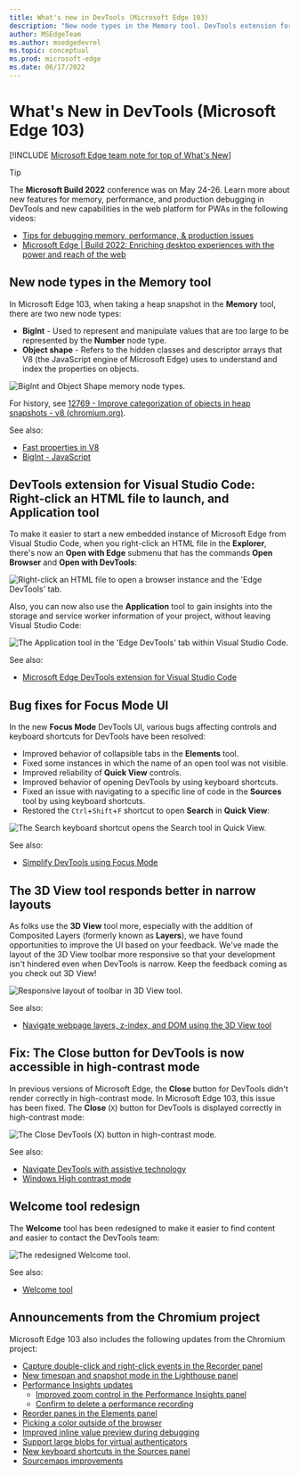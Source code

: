 ```yaml
---
title: What's new in DevTools (Microsoft Edge 103)
description: "New node types in the Memory tool. DevTools extension for Visual Studio Code: Right-click an HTML file to launch, and Application tool. Focus Mode bug fixes. 3D View tool responsive layout. Fix: The Close button for DevTools is now accessible in high-contrast mode. Welcome tool redesign. And more."
author: MSEdgeTeam
ms.author: msedgedevrel
ms.topic: conceptual
ms.prod: microsoft-edge
ms.date: 06/17/2022
---
```

# What's New in DevTools (Microsoft Edge 103)

[!INCLUDE [Microsoft Edge team note for top of What's New](../../includes/edge-whats-new-note.md)]

> [!TIP]
> The **Microsoft Build 2022** conference was on May 24-26.  Learn more about new features for memory, performance, and production debugging in DevTools and new capabilities in the web platform for PWAs in the following videos:
> * [Tips for debugging memory, performance, & production issues](https://www.youtube.com/watch?v=hdrR0QwXpuc)
> * [Microsoft Edge | Build 2022: Enriching desktop experiences with the power and reach of the web](https://www.youtube.com/watch?v=ahO5nePl4BQ)


<!-- ====================================================================== -->
## New node types in the Memory tool

<!-- Title: New "object shape" and "BigInt" node types in the Memory tool -->
<!-- Subtitle: When taking a heap snapshot, you can now filter to new node types representing hidden classes and descriptor arrays in V8, the JavaScript engine of Microsoft Edge. -->

In Microsoft Edge 103, when taking a heap snapshot in the **Memory** tool, there are two new node types:
*  **BigInt** - Used to represent and manipulate values that are too large to be represented by the **Number** node type.
*  **Object shape** - Refers to the hidden classes and descriptor arrays that V8 (the JavaScript engine of Microsoft Edge) uses to understand and index the properties on objects. 

![BigInt and Object Shape memory node types.](devtools-103-images/memory-node-types.png)
<!-- Instructions for screenshot
1. In Edge Canary, navigate to edge://version and ensure you're on version 103+.
2. Navigate to bing.com.
3. Open DevTools > Memory.
4. Take a heap snapshot.
5. In the "Default" dropdown for node types, filter out everything except the "object shape" and "BigInt" entries.
6. Expand the "object shape" entry in the heap snapshot.
7. Select the first entry to see the retainers.
see attachment  103-heap-snapshot-object-shape-node-type.png for a reference. -->

<!-- Video recording of feature in action
linked .mp4 attachment -->

<!-- PR 2019 to update Memory tool docs with info on these 2 new node types: Updated list of node types in heap snapshot for What's New 103 -->

For history, see [12769 - Improve categorization of objects in heap snapshots - v8 (chromium.org)](https://bugs.chromium.org/p/v8/issues/detail?id=12769).

See also:
* [Fast properties in V8](https://v8.dev/blog/fast-properties#hiddenclasses-and-descriptorarrays)
* [BigInt - JavaScript](https://developer.mozilla.org/docs/Web/JavaScript/Reference/Global_Objects/BigInt)


<!-- ====================================================================== -->
## DevTools extension for Visual Studio Code: Right-click an HTML file to launch, and Application tool

<!-- Title: DevTools for Visual Studio Code: Right-click to launch, and Application tool -->
<!-- Subtitle: Use the context menu on any HTML document in Visual Studio Code to launch a new instance of the Microsoft Edge browser and DevTools. -->

To make it easier to start a new embedded instance of Microsoft Edge from Visual Studio Code, when you right-click an HTML file in the **Explorer**, there's now an **Open with Edge** submenu that has the commands **Open Browser** and **Open with DevTools**:

![Right-click an HTML file to open a browser instance and the 'Edge DevTools' tab.](devtools-103-images/edge-devtools-rightclick-html-file.png)

Also, you can now also use the **Application** tool to gain insights into the storage and service worker information of your project, without leaving Visual Studio Code:

![The Application tool in the 'Edge DevTools' tab within Visual Studio Code.](devtools-103-images/edge-devtools-application-tool.png)

<!-- Video recording of feature in action
linked -->

See also:
* [Microsoft Edge DevTools extension for Visual Studio Code](../../../../visual-studio-code/microsoft-edge-devtools-extension.md)
<!-- * [Microsoft Edge DevTools for Visual Studio Code](https://aka.ms/devtools-for-code) at Marketplace -->


<!-- ====================================================================== -->
## Bug fixes for Focus Mode UI

<!-- Title: Bug fixes for Focus Mode UI -->
<!-- Subtitle: Various bugs impacting DevTools controls and keyboard shortcuts were fixed in the new Focus Mode UI. -->

In the new **Focus Mode** DevTools UI, various bugs affecting controls and keyboard shortcuts for DevTools have been resolved:
*  Improved behavior of collapsible tabs in the **Elements** tool.
*  Fixed some instances in which the name of an open tool was not visible.
*  Improved reliability of **Quick View** controls.
*  Improved behavior of opening DevTools by using keyboard shortcuts.
*  Fixed an issue with navigating to a specific line of code in the **Sources** tool by using keyboard shortcuts.
*  Restored the `Ctrl`+`Shift`+`F` shortcut to open **Search** in **Quick View**:<!-- todo: macOS keys? -->

![The Search keyboard shortcut opens the Search tool in Quick View.](devtools-103-images/focus-mode-search-shortcut.png)

See also:
* [Simplify DevTools using Focus Mode](../../../experimental-features/focus-mode.md)


<!-- ====================================================================== -->
## The 3D View tool responds better in narrow layouts

<!-- Title: 3D View: Now with more responsive design -->
<!-- Subtitle: The 3D View toolbar now wraps around in a narrower window. -->

As folks use the **3D View** tool more, especially with the addition of Composited Layers (formerly known as **Layers**), we have found opportunities to improve the UI based on your feedback.  We've made the layout of the 3D View toolbar more responsive so that your development isn't hindered even when DevTools is narrow.  Keep the feedback coming as you check out 3D View!

![Responsive layout of toolbar in 3D View tool.](devtools-103-images/3d-view-responsive-layout.png)

See also:
* [Navigate webpage layers, z-index, and DOM using the 3D View tool](../../../3d-view/index.md)


<!-- ====================================================================== -->
## Fix: The Close button for DevTools is now accessible in high-contrast mode

<!-- Title: Fix: In high contrast mode, the Close button for DevTools is now accessible -->
<!-- Subtitle: In previous versions of Microsoft Edge, the Close button was not visible in high contrast mode but this issue has been fixed in Microsoft Edge 103. -->

In previous versions of Microsoft Edge, the **Close** button for DevTools didn't render correctly in high-contrast mode.  In Microsoft Edge 103, this issue has been fixed.  The **Close** (`X`) button for DevTools is displayed correctly in high-contrast mode:

![The Close DevTools (X) button in high-contrast mode.](devtools-103-images/close-button-high-contrast.png)

<!-- Instructions for screenshot
(how to configure the DevTools correctly, a website or CodePen that the writer can use, where to navigate in the DevTools UI for the screenshot, etc.)
Open Edge Stable and navigate to edge://version and ensure you're on version 102 or at least <103
From Windows Settings, navigate to Accessibility > Contrast themes and select the Night sky theme to apply
Open DevTools in Edge Stable. Note that the Close button won't be visible (you can still select it though).
Refer to the attachment for reference
Repeat the same steps in Edge Canary or Dev, just ensure the version is 103+. Refer to the attachment for reference. -->

<!-- Video recording of feature in action
.mp4 attachments -->

See also:
* [Navigate DevTools with assistive technology](../../../accessibility/navigation.md)
* [Windows High contrast mode](/fluent-ui/web-components/design-system/high-contrast)


<!-- ====================================================================== -->
## Welcome tool redesign

<!-- Title:  -->
<!-- Subtitle: . -->

The **Welcome** tool has been redesigned to make it easier to find content and easier to contact the DevTools team:

![The redesigned Welcome tool.](devtools-103-images/welcome-tool.png)

See also:
* [Welcome tool](../../../welcome/welcome-tool.md)


<!-- ====================================================================== -->
## Announcements from the Chromium project

Microsoft Edge 103 also includes the following updates from the Chromium project:

* [Capture double-click and right-click events in the Recorder panel](https://developer.chrome.com/blog/new-in-devtools-103/#recorder)
* [New timespan and snapshot mode in the Lighthouse panel](https://developer.chrome.com/blog/new-in-devtools-103/#lighthouse)
* [Performance Insights updates](https://developer.chrome.com/blog/new-in-devtools-103/#performance)
   * [Improved zoom control in the Performance Insights panel](https://developer.chrome.com/blog/new-in-devtools-103/#zoom)
   * [Confirm to delete a performance recording](https://developer.chrome.com/blog/new-in-devtools-103/#delete)
* [Reorder panes in the Elements panel](https://developer.chrome.com/blog/new-in-devtools-103/#reorder-pane)
* [Picking a color outside of the browser](https://developer.chrome.com/blog/new-in-devtools-103/#color)
* [Improved inline value preview during debugging](https://developer.chrome.com/blog/new-in-devtools-103/#inline-preview)
* [Support large blobs for virtual authenticators](https://developer.chrome.com/blog/new-in-devtools-103/#webauthn)
* [New keyboard shortcuts in the Sources panel](https://developer.chrome.com/blog/new-in-devtools-103/#shortcuts)
* [Sourcemaps improvements](https://developer.chrome.com/blog/new-in-devtools-103/#sourcemaps)


<!-- ====================================================================== -->
<!-- uncomment if content is copied from developer.chrome.com to this page -->

<!-- > [!NOTE]
> Portions of this page are modifications based on work created and [shared by Google](https://developers.google.com/terms/site-policies) and used according to terms described in the [Creative Commons Attribution 4.0 International License](https://creativecommons.org/licenses/by/4.0).
> The original page for announcements from the Chromium project is [What's New in DevTools (Chrome 103)](https://developer.chrome.com/blog/new-in-devtools-103) and is authored by [Jecelyn Yeen](https://developers.google.com/web/resources/contributors#jecelynyeen) (Developer advocate working on Chrome DevTools at Google). -->


<!-- ====================================================================== -->
<!-- uncomment if content is copied from developer.chrome.com to this page -->

<!-- [![Creative Commons License.](https://i.creativecommons.org/l/by/4.0/88x31.png)](https://creativecommons.org/licenses/by/4.0)
This work is licensed under a [Creative Commons Attribution 4.0 International License](https://creativecommons.org/licenses/by/4.0). -->
